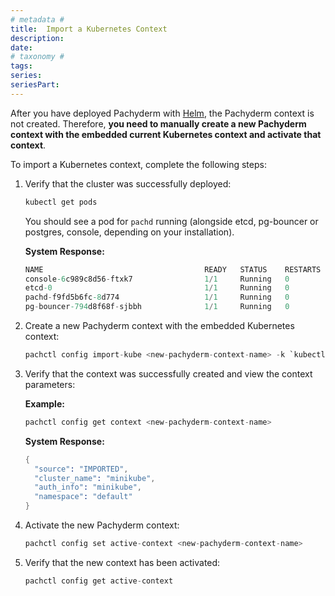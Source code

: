 ```yaml
---
# metadata # 
title:  Import a Kubernetes Context
description: 
date: 
# taxonomy #
tags: 
series:
seriesPart:
--- 
```



After you have deployed Pachyderm with [Helm](../helm-install/), the Pachyderm context is not created.
Therefore, **you need to manually create a new Pachyderm context with
the embedded current Kubernetes context and activate that context**.

To import a Kubernetes context, complete the following steps:

1. Verify that the cluster was successfully deployed:

   ```s
   kubectl get pods
   ```

   You should see a pod for `pachd` running 
   (alongside etcd, pg-bouncer or postgres, console, depending on your installation). 

   **System Response:**

   ```s
   NAME                                    READY   STATUS    RESTARTS   AGE
   console-6c989c8d56-ftxk7                1/1     Running   0          3d18h
   etcd-0                                  1/1     Running   0          3d18h
   pachd-f9fd5b6fc-8d774                   1/1     Running   0          3d18h
   pg-bouncer-794d8f68f-sjbbh              1/1     Running   0          3d18h
   ```


2. Create a new Pachyderm context with the embedded Kubernetes context:

   ```s
   pachctl config import-kube <new-pachyderm-context-name> -k `kubectl config current-context`
   ```

3. Verify that the context was successfully created and view the context parameters:

   **Example:**

   ```s
   pachctl config get context <new-pachyderm-context-name>
   ```

   **System Response:**

   ```s
   {
     "source": "IMPORTED",
     "cluster_name": "minikube",
     "auth_info": "minikube",
     "namespace": "default"
   }
   ```

4. Activate the new Pachyderm context:

   ```s
   pachctl config set active-context <new-pachyderm-context-name>
   ```

5. Verify that the new context has been activated:

   ```s
   pachctl config get active-context
   ```
